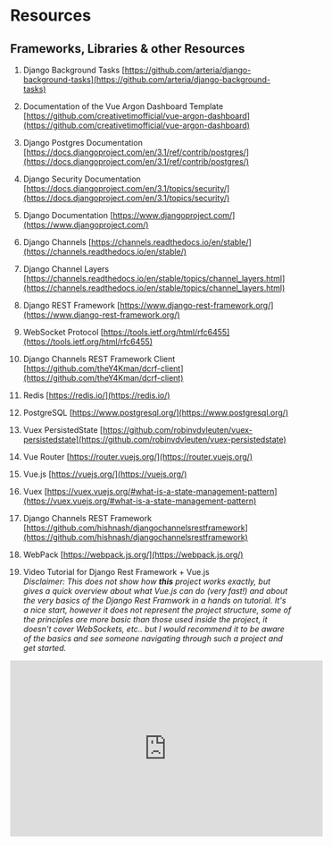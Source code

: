 # Resources

## Frameworks, Libraries & other Resources

1. Django Background Tasks
   [https://github.com/arteria/django-background-tasks](https://github.com/arteria/django-background-tasks)
   

2. Documentation of the Vue Argon Dashboard Template
[https://github.com/creativetimofficial/vue-argon-dashboard](https://github.com/creativetimofficial/vue-argon-dashboard)


3. Django Postgres Documentation
[https://docs.djangoproject.com/en/3.1/ref/contrib/postgres/](https://docs.djangoproject.com/en/3.1/ref/contrib/postgres/)


4. Django Security Documentation
[https://docs.djangoproject.com/en/3.1/topics/security/](https://docs.djangoproject.com/en/3.1/topics/security/)


5. Django Documentation
[https://www.djangoproject.com/](https://www.djangoproject.com/)


6. Django Channels
[https://channels.readthedocs.io/en/stable/](https://channels.readthedocs.io/en/stable/)


7. Django Channel Layers
[https://channels.readthedocs.io/en/stable/topics/channel_layers.html](https://channels.readthedocs.io/en/stable/topics/channel_layers.html)


8. Django REST Framework
[https://www.django-rest-framework.org/](https://www.django-rest-framework.org/)


9. WebSocket Protocol
[https://tools.ietf.org/html/rfc6455](https://tools.ietf.org/html/rfc6455)


10. Django Channels REST Framework Client
[https://github.com/theY4Kman/dcrf-client](https://github.com/theY4Kman/dcrf-client)


11. Redis
[https://redis.io/](https://redis.io/)


12. PostgreSQL
[https://www.postgresql.org/](https://www.postgresql.org/)


13. Vuex PersistedState
[https://github.com/robinvdvleuten/vuex-persistedstate](https://github.com/robinvdvleuten/vuex-persistedstate)


14. Vue Router
[https://router.vuejs.org/](https://router.vuejs.org/)


15. Vue.js
[https://vuejs.org/](https://vuejs.org/)


16. Vuex
[https://vuex.vuejs.org/#what-is-a-state-management-pattern](https://vuex.vuejs.org/#what-is-a-state-management-pattern)


17. Django Channels REST Framework
[https://github.com/hishnash/djangochannelsrestframework](https://github.com/hishnash/djangochannelsrestframework)

18. WebPack
[https://webpack.js.org/](https://webpack.js.org/)
    

19. Video Tutorial for Django Rest Framework + Vue.js  
_Disclaimer: This does not show how **this** project works exactly, but gives a quick overview about what Vue.js can do (very fast!)
    and about the very basics of the Django Rest Framwork in a hands on tutorial. It's a nice start, however it does not represent the project
    structure, some of the principles are more basic than those used inside the project, it doesn't cover WebSockets, etc.. but I would recommend it
    to be aware of the basics and see someone navigating through such a project and get started._

<iframe width="560" height="315" src="https://www.youtube.com/embed/7GWKv03Osek" title="YouTube video player" frameborder="0" allow="accelerometer; autoplay; clipboard-write; encrypted-media; gyroscope; picture-in-picture" allowfullscreen></iframe>


